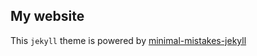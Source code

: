 ## My website

This ```jekyll``` theme is powered by [minimal-mistakes-jekyll](https://mmistakes.github.io/minimal-mistakes/)
